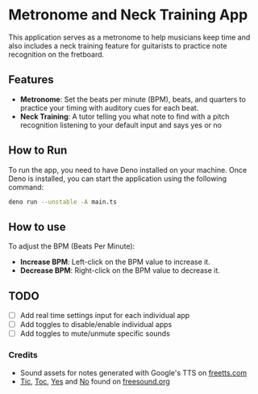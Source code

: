 # Metronome and Neck Training App

This application serves as a metronome to help musicians keep time and also includes a neck training feature for guitarists to practice note recognition on the fretboard.

## Features

- **Metronome**: Set the beats per minute (BPM), beats, and quarters to practice your timing with auditory cues for each beat.
- **Neck Training**: A tutor telling you what note to find with a pitch recognition listening to your default input and says yes or no
  
## How to Run

To run the app, you need to have Deno installed on your machine. Once Deno is installed, you can start the application using the following command:

```sh
deno run --unstable -A main.ts
```

## How to use

To adjust the BPM (Beats Per Minute):

- **Increase BPM**: Left-click on the BPM value to increase it.
- **Decrease BPM**: Right-click on the BPM value to decrease it.

## TODO

- [ ] Add real time settings input for each individual app
- [ ] Add toggles to disable/enable individual apps
- [ ] Add toggles to mute/unmute specific sounds

### Credits

- Sound assets for notes generated with Google's TTS on [freetts.com](https://freetts.com/)
- [Tic](https://freesound.org/people/MrOwn1/sounds/110314/), [Toc](https://freesound.org/people/fellur/sounds/429721/), [Yes](https://freesound.org/people/vikuserro/sounds/246307/) and [No](https://freesound.org/people/allietron/sounds/269542/) found on [freesound.org](https://freesound.org)
